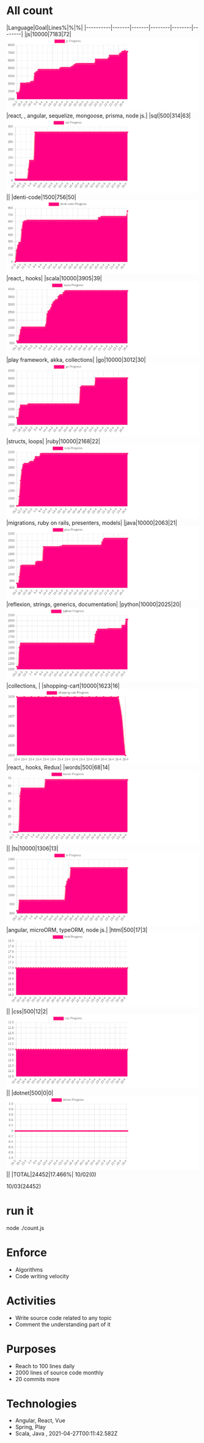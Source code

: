 # All count
|Language|Goal|Lines%|%|%|
|----------|-------|-------|--------|--------|--------|
|js|10000|7183|72|![js](https://raw.githubusercontent.com/kapit4n/l-10000-dev/master/js.png)|react, , angular, sequelize, mongoose, prisma, node js.|
|sql|500|314|63|![sql](https://raw.githubusercontent.com/kapit4n/l-10000-dev/master/sql.png)||
|denti-code|1500|756|50|![denti-code](https://raw.githubusercontent.com/kapit4n/l-10000-dev/master/denti-code.png)|react,, hooks|
|scala|10000|3905|39|![scala](https://raw.githubusercontent.com/kapit4n/l-10000-dev/master/scala.png)|play framework, akka, collections|
|go|10000|3012|30|![go](https://raw.githubusercontent.com/kapit4n/l-10000-dev/master/go.png)|structs, loops|
|ruby|10000|2168|22|![ruby](https://raw.githubusercontent.com/kapit4n/l-10000-dev/master/ruby.png)|migrations, ruby on rails, presenters, models|
|java|10000|2063|21|![java](https://raw.githubusercontent.com/kapit4n/l-10000-dev/master/java.png)|reflexion, strings, generics, documentation|
|python|10000|2025|20|![python](https://raw.githubusercontent.com/kapit4n/l-10000-dev/master/python.png)|collections, |
|shopping-cart|10000|1623|16|![shopping-cart](https://raw.githubusercontent.com/kapit4n/l-10000-dev/master/shopping-cart.png)|react,, hooks, Redux|
|words|500|68|14|![words](https://raw.githubusercontent.com/kapit4n/l-10000-dev/master/words.png)||
|ts|10000|1306|13|![ts](https://raw.githubusercontent.com/kapit4n/l-10000-dev/master/ts.png)|angular, microORM, typeORM, node js.|
|html|500|17|3|![html](https://raw.githubusercontent.com/kapit4n/l-10000-dev/master/html.png)||
|css|500|12|2|![css](https://raw.githubusercontent.com/kapit4n/l-10000-dev/master/css.png)||
|dotnet|500|0|0|![dotnet](https://raw.githubusercontent.com/kapit4n/l-10000-dev/master/dotnet.png)||
|TOTAL|24452|17.466%|
10/02(0)

10/03(24452)


# run it
node ./count.js
    
# Enforce
* Algorithms
* Code writing velocity

# Activities
* Write source code related to any topic
* Comment the understanding part of it
    
# Purposes
* Reach to 100 lines daily
* 2000 lines of source code monthly
* 20 commits more

# Technologies
* Angular, React, Vue
* Spring, Play
* Scala, Java
, 2021-04-27T00:11:42.582Z
